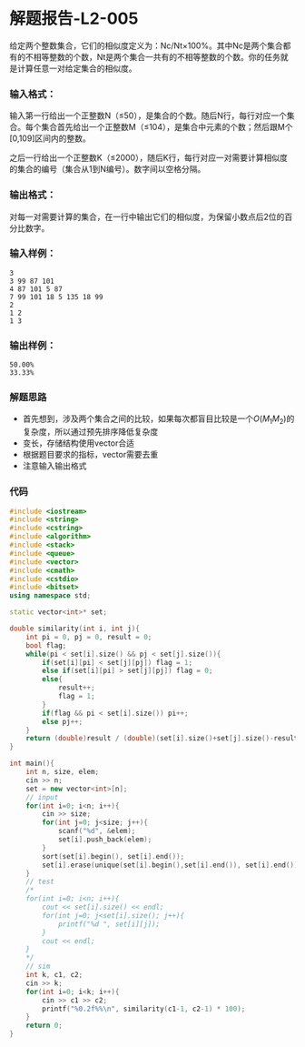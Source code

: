 # 解题报告-L2-005

给定两个整数集合，它们的相似度定义为：N​c​​/N​t​​×100%。其中N​c​​是两个集合都有的不相等整数的个数，N​t​​是两个集合一共有的不相等整数的个数。你的任务就是计算任意一对给定集合的相似度。

### 输入格式：

输入第一行给出一个正整数N（≤50），是集合的个数。随后N行，每行对应一个集合。每个集合首先给出一个正整数M（≤10​4​​），是集合中元素的个数；然后跟M个[0,10​9​​]区间内的整数。

之后一行给出一个正整数K（≤2000），随后K行，每行对应一对需要计算相似度的集合的编号（集合从1到N编号）。数字间以空格分隔。

### 输出格式：

对每一对需要计算的集合，在一行中输出它们的相似度，为保留小数点后2位的百分比数字。

### 输入样例：

```
3
3 99 87 101
4 87 101 5 87
7 99 101 18 5 135 18 99
2
1 2
1 3

```

### 输出样例：

```
50.00%
33.33%
```

### 解题思路

* 首先想到，涉及两个集合之间的比较，如果每次都盲目比较是一个$O(M_1M_2)$的复杂度，所以通过预先排序降低复杂度
* 变长，存储结构使用vector合适
* 根据题目要求的指标，vector需要去重
* 注意输入输出格式

### 代码
```cpp
#include <iostream>
#include <string>
#include <cstring>
#include <algorithm>
#include <stack>
#include <queue>
#include <vector>
#include <cmath>
#include <cstdio>
#include <bitset>
using namespace std;

static vector<int>* set;

double similarity(int i, int j){
    int pi = 0, pj = 0, result = 0;
    bool flag;
    while(pi < set[i].size() && pj < set[j].size()){
        if(set[i][pi] < set[j][pj]) flag = 1;
        else if(set[i][pi] > set[j][pj]) flag = 0;
        else{
            result++;
            flag = 1;
        }
        if(flag && pi < set[i].size()) pi++;
        else pj++;
    }
    return (double)result / (double)(set[i].size()+set[j].size()-result);
}

int main(){
    int n, size, elem;
    cin >> n;
    set = new vector<int>[n];
    // input
    for(int i=0; i<n; i++){
        cin >> size;
        for(int j=0; j<size; j++){
            scanf("%d", &elem);
            set[i].push_back(elem);
        }
        sort(set[i].begin(), set[i].end());
        set[i].erase(unique(set[i].begin(),set[i].end()), set[i].end()); // remove_duplicate
    }
    // test
    /*
    for(int i=0; i<n; i++){
        cout << set[i].size() << endl;
        for(int j=0; j<set[i].size(); j++){
            printf("%d ", set[i][j]);
        }
        cout << endl;
    }
    */
    // sim
    int k, c1, c2;
    cin >> k;
    for(int i=0; i<k; i++){
        cin >> c1 >> c2;
        printf("%0.2f%%\n", similarity(c1-1, c2-1) * 100);
    }
    return 0;
}
```
